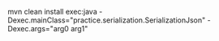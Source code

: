 mvn clean install exec:java -Dexec.mainClass="practice.serialization.SerializationJson" -Dexec.args="arg0 arg1"